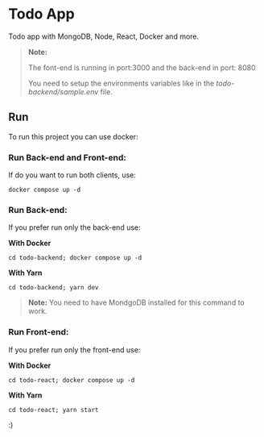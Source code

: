 # Todo App

Todo app with MongoDB, Node, React, Docker and more.

> **Note:**
>
> The font-end is running in port:3000 and the back-end in port: 8080
>
> You need to setup the environments variables like in the _todo-backend/sample.env_ file.

## Run

To run this project you can use docker:

### Run Back-end and Front-end:

If do you want to run both clients, use:

```shell
docker compose up -d
```

### Run Back-end:

If you prefer run only the back-end use:

**With Docker**

```shell
cd todo-backend; docker compose up -d
```

**With Yarn**

```shell
cd todo-backend; yarn dev
```

> **Note:** You need to have MondgoDB installed for this command to work.

### Run Front-end:

If you prefer run only the front-end use:

**With Docker**

```shell
cd todo-react; docker compose up -d
```

**With Yarn**

```shell
cd todo-react; yarn start
```

:)
